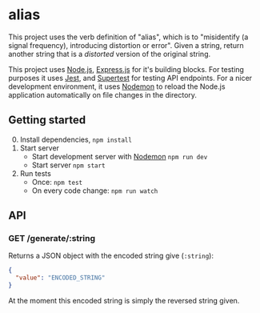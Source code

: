 # alias

This project uses the verb definition of "alias", which is to "misidentify (a signal frequency), introducing distortion or error". Given a string, return another string that is a _distorted_ version of the original string.

This project uses [Node.js][node], [Express.js][express] for it's building blocks. For testing purposes it uses [Jest][jest], and [Supertest][supertest] for testing API endpoints. For a nicer development environment, it uses [Nodemon][nodemon] to reload the Node.js application automatically on file changes in the directory.

## Getting started

0. Install dependencies, `npm install`
1. Start server
    - Start development server with [Nodemon][nodemon] `npm run dev`
    - Start server `npm start`
1. Run tests
    - Once: `npm test`
    - On every code change: `npm run watch`

## API

### GET /generate/:string

Returns a JSON object with the encoded string give (`:string`):

```JSON
{
  "value": "ENCODED_STRING"
}
```

At the moment this encoded string is simply the reversed string given.

[express]: https://expressjs.com
[jest]: https://jestjs.io
[node]: https://nodejs.org
[nodemon]: https://github.com/remy/nodemon
[supertest]: https://www.npmjs.com/package/supertest
